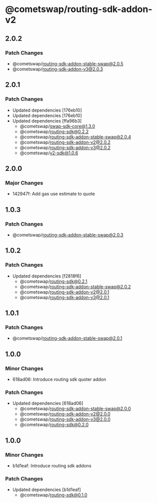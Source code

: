 # @cometswap/routing-sdk-addon-v2

## 2.0.2

### Patch Changes

- @cometswap/routing-sdk-addon-stable-swap@2.0.5
- @cometswap/routing-sdk-addon-v3@2.0.3

## 2.0.1

### Patch Changes

- Updated dependencies [176eb10]
- Updated dependencies [176eb10]
- Updated dependencies [ffa96b3]
  - @cometswap/swap-sdk-core@1.3.0
  - @cometswap/routing-sdk@0.2.2
  - @cometswap/routing-sdk-addon-stable-swap@2.0.4
  - @cometswap/routing-sdk-addon-v2@2.0.2
  - @cometswap/routing-sdk-addon-v3@2.0.2
  - @cometswap/v2-sdk@1.0.6

## 2.0.0

### Major Changes

- 142947f: Add gas use estimate to quote

## 1.0.3

### Patch Changes

- @cometswap/routing-sdk-addon-stable-swap@2.0.3

## 1.0.2

### Patch Changes

- Updated dependencies [f2818f6]
  - @cometswap/routing-sdk@0.2.1
  - @cometswap/routing-sdk-addon-stable-swap@2.0.2
  - @cometswap/routing-sdk-addon-v2@2.0.1
  - @cometswap/routing-sdk-addon-v3@2.0.1

## 1.0.1

### Patch Changes

- @cometswap/routing-sdk-addon-stable-swap@2.0.1

## 1.0.0

### Minor Changes

- 618ad06: Introduce routing sdk quoter addon

### Patch Changes

- Updated dependencies [618ad06]
  - @cometswap/routing-sdk-addon-stable-swap@2.0.0
  - @cometswap/routing-sdk-addon-v2@2.0.0
  - @cometswap/routing-sdk-addon-v3@2.0.0
  - @cometswap/routing-sdk@0.2.0

## 1.0.0

### Minor Changes

- b1d1eaf: Introduce routing sdk addons

### Patch Changes

- Updated dependencies [b1d1eaf]
  - @cometswap/routing-sdk@0.1.0
